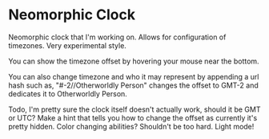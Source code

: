 # Neomorphic Clock

Neomorphic clock that I'm working on. Allows for configuration of timezones. Very experimental style.

You can show the timezone offset by hovering your mouse near the bottom.

You can also change timezone and who it may represent by appending a url hash such as,
"#-2//Otherworldly Person" changes the offset to GMT-2 and dedicates it to Otherworldly Person.

Todo,
    I'm pretty sure the clock itself doesn't actually work, should it be GMT or UTC?
    Make a hint that tells you how to change the offset as currently it's pretty hidden.
    Color changing abilities? Shouldn't be too hard.
    Light mode!